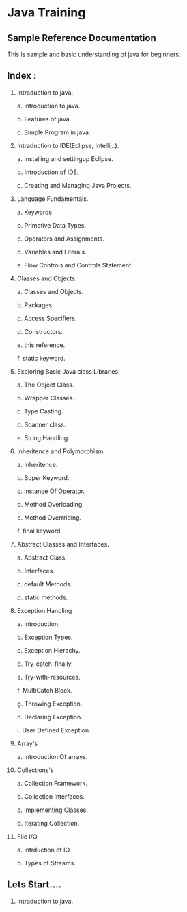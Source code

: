 # Java Training 
## Sample Reference Documentation

This is sample and basic understanding of java for beginners.

## Index : 

1. Intraduction to java.

    a. Introduction to java.
    
    b. Features of java.
    
    c. Simple Program in java.
2. Intraduction to IDE(Eclipse, Intellij..).

    a. Installing and settingup Eclipse.
    
    b. Introduction of IDE.
    
    c. Creating and Managing Java Projects.
    
3. Language Fundamentals.

    a. Keywords
    
    b. Primetive Data Types.
    
    c. Operators and Assignments.
    
    d. Variables and Literals.
    
    e. Flow Controls and Controls Statement.
    
4. Classes and Objects.

    a. Classes and Objects.
    
    b. Packages.
    
    c. Access Specifiers.
    
    d. Constructors.
    
    e. this reference.
    
    f. static keyword.
    
5. Exploring Basic Java class Libraries.

    a. The Object Class.
    
    b. Wrapper Classes.
    
    c. Type Casting.
    
    d. Scanner class.
    
    e. String Handling.
    
6. Inheritence and Polymorphism.

    a. Inheritence.
    
    b. Super Keyword.
    
    c. instance Of Operator.
    
    d. Method Overloading.
    
    e. Method Overrriding.
    
    f. final keyword.
    
7. Abstract Classes and Interfaces.

    a. Abstract Class.
    
    b. Interfaces.
    
    c. default Methods.
    
    d. static methods.
    
8. Exception Handling

    a. Introduction.
    
    b. Exception Types.
    
    c. Exception Hierachy.
    
    d. Try-catch-finally.
    
    e. Try-with-resources.
    
    f. MultiCatch Block.
    
    g. Throwing Exception.
    
    h. Declaring Exception.
    
    i. User Defined Exception.
    
9. Array's

    a. Introduction Of arrays.
    
10. Collections's

    a. Collection Framework.
    
    b. Collection Interfaces.
    
    c. Implementing Classes.
    
    d. Iterating Collection.
    
11. File I/O.

    a. Intrduction of IO.
    
    b. Types of Streams.

## Lets Start....

1. Intraduction to java.
